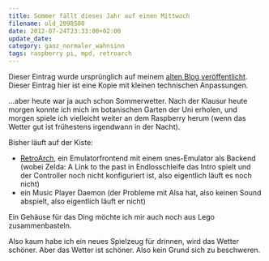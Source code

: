 ```yaml
---
title: Sommer fällt dieses Jahr auf einen Mittwoch
filename: old_2098500
date: 2012-07-24T23:33:00+02:00
update_date:
category: ganz_normaler_wahnsinn
tags: raspberry pi, mpd, retroarch
---
```

Dieser Eintrag wurde ursprünglich auf meinem [alten Blog veröffentlicht](https://stu.blogger.de/stories/2098500/). Dieser Eintrag hier ist eine Kopie mit kleinen technischen Anpassungen.

…aber heute war ja auch schon Sommerwetter. Nach der Klausur heute morgen konnte ich mich im botanischen Garten der Uni erholen, und morgen spiele ich vielleicht weiter an dem Raspberry herum (wenn das Wetter gut ist frühestens irgendwann in der Nacht).

Bisher läuft auf der Kiste:

- [RetroArch](http://themaister.net/retroarch.html), ein Emulatorfrontend mit einem snes-Emulator als Backend (wobei Zelda: A Link to the past in Endlosschleife das Intro spielt und der Controller noch nicht konfiguriert ist, also eigentlich läuft es noch nicht)
- ein Music Player Daemon (der Probleme mit Alsa hat, also keinen Sound abspielt, also eigentlich läuft er nicht)

Ein Gehäuse für das Ding möchte ich mir auch noch aus Lego zusammenbasteln.

Also kaum habe ich ein neues Spielzeug für drinnen, wird das Wetter schöner.
Aber das Wetter ist schöner. Also kein Grund sich zu beschweren.
